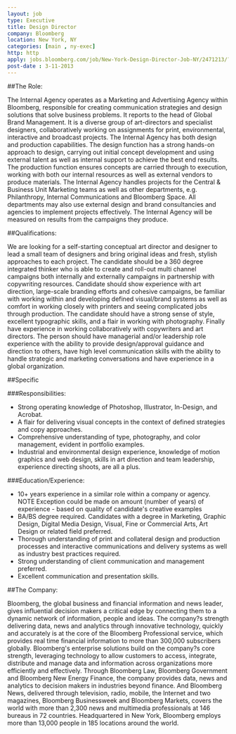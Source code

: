 ```yaml
---
layout: job
type: Executive
title: Design Director
company: Bloomberg
location: New York, NY
categories: [main , ny-exec]
http: http
apply: jobs.bloomberg.com/job/New-York-Design-Director-Job-NY/2471213/?feedId=4
post-date : 3-11-2013
---
```


##The Role:

The Internal Agency operates as a Marketing and Advertising Agency within Bloomberg, responsible for creating communication strategies and design solutions that solve business problems. It reports to the head of Global Brand Management. It is a diverse group of art-directors and specialist designers, collaboratively working on assignments for print, environmental, interactive and broadcast projects. The Internal Agency has both design and production capabilities. The design function has a strong hands-on approach to design, carrying out initial concept development and using external talent as well as internal support to achieve the best end results. The production function ensures concepts are carried through to execution, working with both our internal resources as well as external vendors to produce materials. The Internal Agency handles projects for the Central & Business Unit Marketing teams as well as other departments, e.g. Philanthropy, Internal Communications and Bloomberg Space. All departments may also use external design and brand consultancies and agencies to implement projects effectively. The Internal Agency will be measured on results from the campaigns they produce.

##Qualifications:

We are looking for a self-starting conceptual art director and designer to lead a small team of designers and bring original ideas and fresh, stylish approaches to each project. The candidate should be a 360 degree integrated thinker who is able to create and roll-out multi channel campaigns both internally and externally campaigns in partnership with copywriting resources. Candidate should show experience with art direction, large-scale branding efforts and cohesive campaigns, be familiar with working within and developing defined visual/brand systems as well as comfort in working closely with printers and seeing complicated jobs through production. The candidate should have a strong sense of style, excellent typographic skills, and a flair in working with photography. Finally have experience in working collaboratively with copywriters and art directors. The person should have managerial and/or leadership role experience with the ability to provide design/approval guidance and direction to others, have high level communication skills with the ability to handle strategic and marketing conversations and have experience in a global organization.

##Specific

###Responsibilities:

* Strong operating knowledge of Photoshop, Illustrator, In-Design, and Acrobat.
* A flair for delivering visual concepts in the context of defined strategies and copy approaches.
* Comprehensive understanding of type, photography, and color management, evident in portfolio examples.
* Industrial and environmental design experience, knowledge of motion graphics and web design, skills in art direction and team leadership, experience directing shoots, are all a plus.

###Education/Experience:

* 10+ years experience in a similar role within a company or agency. NOTE Exception could be made on amount (number of years) of experience - based on quality of candidate's creative examples
* BA/BS degree required. Candidates with a degree in Marketing, Graphic Design, Digital Media Design, Visual, Fine or Commercial Arts, Art Design or related field preferred.
* Thorough understanding of print and collateral design and production processes and interactive communications and delivery systems as well as industry best practices required.
* Strong understanding of client communication and management preferred.
* Excellent communication and presentation skills.

##The Company:

Bloomberg, the global business and financial information and news leader, gives influential decision makers a critical edge by connecting them to a dynamic network of information, people and ideas. The company?s strength delivering data, news and analytics through innovative technology, quickly and accurately is at the core of the Bloomberg Professional service, which provides real time financial information to more than 300,000 subscribers globally. Bloomberg's enterprise solutions build on the company?s core strength, leveraging technology to allow customers to access, integrate, distribute and manage data and information across organizations more efficiently and effectively. Through Bloomberg Law, Bloomberg Government and Bloomberg New Energy Finance, the company provides data, news and analytics to decision makers in industries beyond finance. And Bloomberg News, delivered through television, radio, mobile, the Internet and two magazines, Bloomberg Businessweek and Bloomberg Markets, covers the world with more than 2,300 news and multimedia professionals at 146 bureaus in 72 countries. Headquartered in New York, Bloomberg employs more than 13,000 people in 185 locations around the world.


